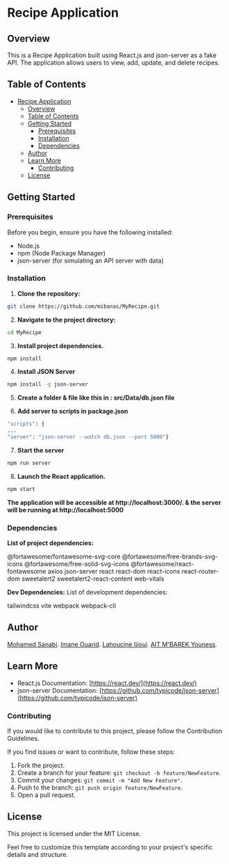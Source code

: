 # Recipe Application

## Overview

This is a Recipe Application built using React.js and json-server as a fake API. The application allows users to view, add, update, and delete recipes.

## Table of Contents

- [Recipe Application](#recipe-application)
  - [Overview](#overview)
  - [Table of Contents](#table-of-contents)
  - [Getting Started](#getting-started)
    - [Prerequisites](#prerequisites)
    - [Installation](#installation)
    - [Dependencies](#dependencies)
  - [Author](#author)
  - [Learn More](#learn-more)
    - [Contributing](#contributing)
  - [License](#license)

## Getting Started

### Prerequisites

Before you begin, ensure you have the following installed:

- Node.js
- npm (Node Package Manager)
- json-server (for simulating an API server with data)

### Installation

1. **Clone the repository:**

```bash
git clone https://github.com/mibanas/MyRecipe.git
```

2. **Navigate to the project directory:**
```bash
cd MyRecipe
```

3. **Install project dependencies.**
```bash
npm install
```

4. **Install JSON Server**
```bash
npm install -g json-server
```

5. **Create a folder & file like this in : src/Data/db.json file**


6. **Add server to scripts in package.json**
```bash
"scripts": {
...
"server": "json-server --watch db.json --port 5000"}
```

7. **Start the server**
```bash
npm run server
```

8. **Launch the React application.**
```bash
npm start
```

**The application will be accessible at http://localhost:3000/. & the server will be running at http://localhost:5000**


### Dependencies
**List of project dependencies:**

@fortawesome/fontawesome-svg-core
@fortawesome/free-brands-svg-icons
@fortawesome/free-solid-svg-icons
@fortawesome/react-fontawesome
axios
json-server
react
react-dom
react-icons
react-router-dom
sweetalert2
sweetalert2-react-content
web-vitals

**Dev Dependencies:**
List of development dependencies:

tailwindcss
vite
webpack
webpack-cli

## Author
[Mohamed Sanabi](https://github.com/mibanas).
[Imane Ouarid](https://github.com/imaneouarid).
[Lahoucine Ijioui](https://github.com/houssain-ijioui).
[AIT M'BAREK Youness](https://github.com/YNS-JNS).

## Learn More

- React.js Documentation: [https://react.dev/](https://react.dev/)
- json-server Documentation: [https://github.com/typicode/json-server](https://github.com/typicode/json-server)

### Contributing
If you would like to contribute to this project, please follow the Contribution Guidelines.

If you find issues or want to contribute, follow these steps:

1. Fork the project.
2. Create a branch for your feature: `git checkout -b feature/NewFeature`.
3. Commit your changes: `git commit -m "Add New Feature"`.
4. Push to the branch: `git push origin feature/NewFeature`.
5. Open a pull request.

## License
This project is licensed under the MIT License.

Feel free to customize this template according to your project's specific details and structure.
